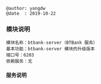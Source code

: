```
@author: yangdw
@date  : 2019-10-22
```

### 模块说明 ###
```
模块名称：btbank-server（BTBank 服务）
基本功能：btbank-server 模块的升级版本
端口号：6203
依赖服务：无

```

#### 服务说明 ####

